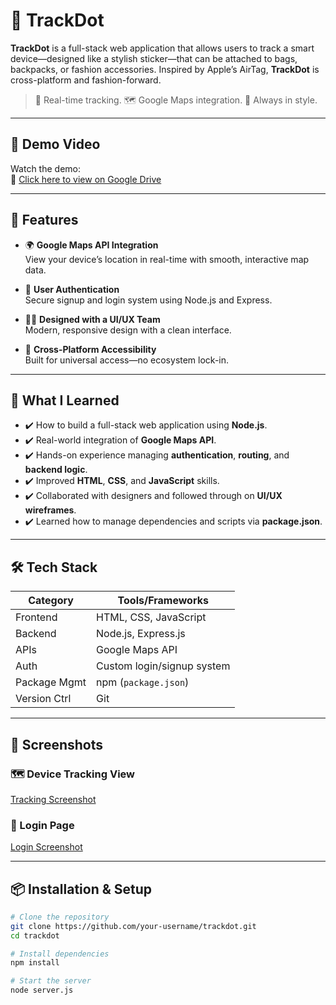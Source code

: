 # 🎯 TrackDot

**TrackDot** is a full-stack web application that allows users to track a smart device—designed like a stylish sticker—that can be attached to bags, backpacks, or fashion accessories. Inspired by Apple’s AirTag, **TrackDot** is cross-platform and fashion-forward.

> 🔐 Real-time tracking. 🗺️ Google Maps integration. 💼 Always in style.

---

## 🎥 Demo Video

Watch the demo:  
🔗 [Click here to view on Google Drive](https://drive.google.com/file/d/1J3r-UvcF1STi8rGr6RWh52T9s1d_qPLK/view?usp=sharing)

---

## 🚀 Features

- 🌍 **Google Maps API Integration**  
  View your device’s location in real-time with smooth, interactive map data.

- 🔐 **User Authentication**  
  Secure signup and login system using Node.js and Express.

- 🧑‍🎨 **Designed with a UI/UX Team**  
  Modern, responsive design with a clean interface.

- 🔄 **Cross-Platform Accessibility**  
  Built for universal access—no ecosystem lock-in.

---

## 🧠 What I Learned

- ✔️ How to build a full-stack web application using **Node.js**.
- ✔️ Real-world integration of **Google Maps API**.
- ✔️ Hands-on experience managing **authentication**, **routing**, and **backend logic**.
- ✔️ Improved **HTML**, **CSS**, and **JavaScript** skills.
- ✔️ Collaborated with designers and followed through on **UI/UX wireframes**.
- ✔️ Learned how to manage dependencies and scripts via **package.json**.

---

## 🛠️ Tech Stack

| Category    | Tools/Frameworks                |
|-------------|----------------------------------|
| Frontend    | HTML, CSS, JavaScript            |
| Backend     | Node.js, Express.js              |
| APIs        | Google Maps API                  |
| Auth        | Custom login/signup system       |
| Package Mgmt| npm (`package.json`)             |
| Version Ctrl| Git                              |

---

## 📸 Screenshots

### 🗺️ Device Tracking View  
[Tracking Screenshot](https://drive.google.com/file/d/11oOj8pgtIOcZdaoSlqZzfMpB5KJ0sAct/view?usp=sharing)

### 🔐 Login Page  
[Login Screenshot](https://drive.google.com/file/d/1mD3VPj6nG1HDVjUsU7pY1DoAGKUJtCSw/view?usp=sharing)

---

## 📦 Installation & Setup

```bash
# Clone the repository
git clone https://github.com/your-username/trackdot.git
cd trackdot

# Install dependencies
npm install

# Start the server
node server.js
